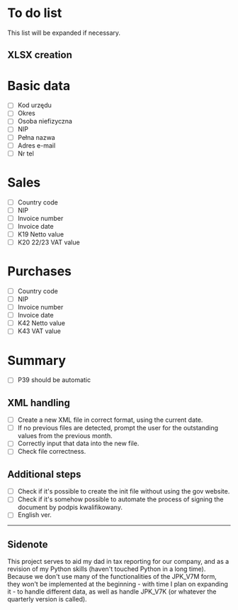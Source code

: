# To do list
This list will be expanded if necessary.

## XLSX creation
# Basic data
- [ ] Kod urzędu
- [ ] Okres
- [ ] Osoba niefizyczna
- [ ] NIP
- [ ] Pełna nazwa
- [ ] Adres e-mail
- [ ] Nr tel

# Sales
- [ ] Country code
- [ ] NIP
- [ ] Invoice number
- [ ] Invoice date
- [ ] K19 Netto value
- [ ] K20 22/23 VAT value

# Purchases
- [ ] Country code
- [ ] NIP
- [ ] Invoice number
- [ ] Invoice date
- [ ] K42 Netto value
- [ ] K43 VAT value

# Summary
- [ ] P39 should be automatic

## XML handling
- [ ] Create a new XML file in correct format, using the current date. 
- [ ] If no previous files are detected, prompt the user for the outstanding values from the previous month.
- [ ] Correctly input that data into the new file.
- [ ] Check file correctness.

## Additional steps
- [ ] Check if it's possible to create the init file without using the gov website.
- [ ] Check if it's somehow possible to automate the process of signing the document by podpis kwalifikowany.
- [ ] English ver.

---
## Sidenote
This project serves to aid my dad in tax reporting for our company, and as a revision of my Python skills (haven't touched Python in a long time). Because we don't use many of the functionalities of the JPK_V7M form, they won't be implemented at the beginning - with time I plan on expanding it - to handle different data, as well as handle JPK_V7K (or whatever the quarterly version is called).
